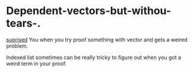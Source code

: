 # Dependent-vectors-but-withou-tears-.


[suprised](https://i.imgur.com/WBQ5LaV.jpg)
You when you try proof something with vector and gets a weired problem.


Indexed list sometimes can be really tricky to figure out when you got a weird term in your proof.

